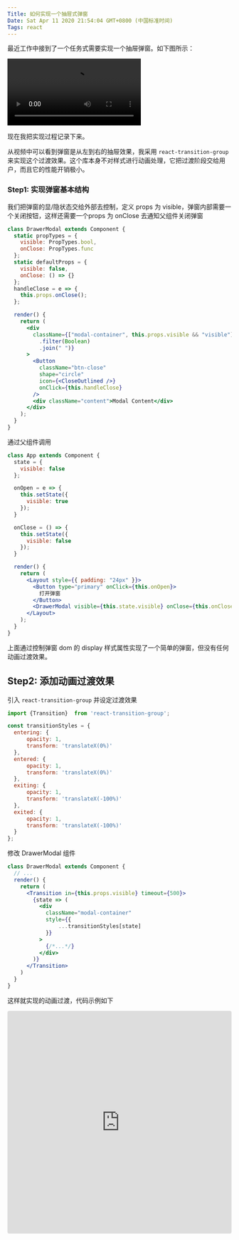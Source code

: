 ```yaml
---
Title: 如何实现一个抽屉式弹窗
Date: Sat Apr 11 2020 21:54:04 GMT+0800 (中国标准时间)
Tags: react
---
```


最近工作中接到了一个任务式需要实现一个抽屉弹窗。如下图所示：

<video src="./media/drawer-effect-modal.mp4"></video>

现在我把实现过程记录下来。

从视频中可以看到弹窗是从左到右的抽屉效果，我采用 `react-transition-group` 来实现这个过渡效果。这个库本身不对样式进行动画处理，它把过渡阶段交给用户，而且它的性能开销极小。

### Step1: 实现弹窗基本结构

我们把弹窗的显/隐状态交给外部去控制，定义 props 为 visible，弹窗内部需要一个关闭按钮，这样还需要一个props 为 onClose 去通知父组件关闭弹窗

```jsx
class DrawerModal extends Component {
  static propTypes = {
    visible: PropTypes.bool,
    onClose: PropTypes.func
  };
  static defaultProps = {
    visible: false,
    onClose: () => {}
  };
  handleClose = e => {
    this.props.onClose();
  };

  render() {
    return (
      <div
        className={["modal-container", this.props.visible && "visible"]
          .filter(Boolean)
          .join(" ")}
      >
        <Button
          className="btn-close"
          shape="circle"
          icon={<CloseOutlined />}
          onClick={this.handleClose}
        />
        <div className="content">Modal Content</div>
      </div>
    );
  }
}
```

通过父组件调用

```jsx
class App extends Component {
  state = {
    visible: false
  };

  onOpen = e => {
    this.setState({
      visible: true
    });
  }

  onClose = () => {
    this.setState({
      visible: false
    });
  }

  render() {
    return (
      <Layout style={{ padding: "24px" }}>
        <Button type="primary" onClick={this.onOpen}>
          打开弹窗
        </Button>
        <DrawerModal visible={this.state.visible} onClose={this.onClose} />
      </Layout>
    );
  }
}
```

上面通过控制弹窗 dom 的 display 样式属性实现了一个简单的弹窗，但没有任何动画过渡效果。

## Step2: 添加动画过渡效果

引入 `react-transition-group` 并设定过渡效果

```js
import {Transition}  from 'react-transition-group';

const transitionStyles = {
  entering: {
      opacity: 1,
      transform: 'translateX(0%)'
  },
  entered: {
      opacity: 1,
      transform: 'translateX(0%)'
  },
  exiting: {
      opacity: 1,
      transform: 'translateX(-100%)'
  },
  exited: {
      opacity: 1,
      transform: 'translateX(-100%)'
  }
};
```

修改 DrawerModal 组件

```jsx
class DrawerModal extends Component {
  // ...
  render() {
    return (
      <Transition in={this.props.visible} timeout={500}>
        {state => (
          <div
            className="modal-container"
            style={{
                ...transitionStyles[state]
            }}
          >
            {/*...*/}
          </div>
        )}
      </Transition>    
    )
  }
}
```

这样就实现的动画过渡，代码示例如下

<iframe
     src="https://codesandbox.io/embed/drawer-effect-modal-tjtgd?fontsize=14&hidenavigation=1&theme=dark"
     style="width:100%; height:500px; border:0; border-radius: 4px; overflow:hidden;"
     title="drawer-effect-modal"
     allow="geolocation; microphone; camera; midi; vr; accelerometer; gyroscope; payment; ambient-light-sensor; encrypted-media; usb"
     sandbox="allow-modals allow-forms allow-popups allow-scripts allow-same-origin"
   ></iframe>
